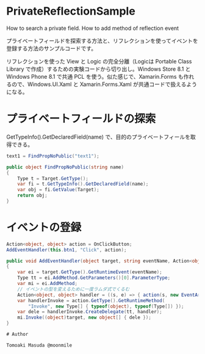 PrivateReflectionSample
===============
How to search a private field.
How to add method of reflection event

プライベートフィールドを探索する方法と、リフレクションを使ってイベントを登録する方法のサンプルコードです。

リフレクションを使った View と Logic の完全分離（Logicは Portable Class Library で作成）するための実験コードから切り出し。Windows Store 8.1 と Windows Phone 8.1 で共通 PCL を使う。似た感じで、Xamarin.Forms も作れるので、Windows.UI.Xaml と Xamarin.Forms.Xaml が共通コードで扱えるようになる。

# プライベートフィールドの探索

GetTypeInfo().GetDeclaredField(name) で、目的のプライベートフィールを取得できる。

```C#
text1 = FindPropNoPublic("text1");

public object FindPropNoPublic(string name)
{
    Type t = Target.GetType();
    var fi = t.GetTypeInfo().GetDeclaredField(name);
    var obj = fi.GetValue(Target);
    return obj;
}
```

# イベントの登録

```C#
Action<object, object> action = OnClickButton;
AddEventHandler(this.btn1, "Click", action);

public void AddEventHandler(object target, string eventName, Action<object, EventArgs> action)
{
    var ei = target.GetType().GetRuntimeEvent(eventName);
    Type tt = ei.AddMethod.GetParameters()[0].ParameterType;
    var mi = ei.AddMethod;
    // イベントの型を変えるために一度ラムダ式でくるむ
    Action<object, object> handler = ((s, e) => { action(s, new EventArgs()); });
    var handlerInvoke = action.GetType().GetRuntimeMethod(
        "Invoke", new Type[] { typeof(object), typeof(Type[]) });
    var dele = handlerInvoke.CreateDelegate(tt, handler);
    mi.Invoke((object)target, new object[] { dele });
}

# Author 

Tomoaki Masuda @moonmile

